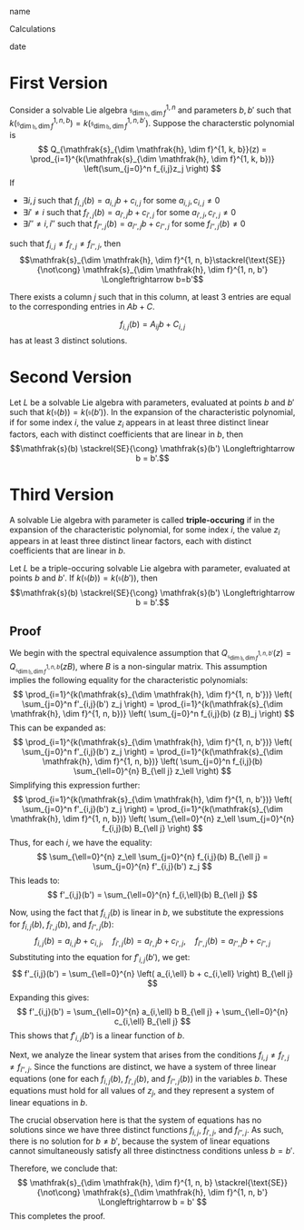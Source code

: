 
<link href="../whirlwind.css" rel="stylesheet">

<whirlheader>
<p>name</p>
<p>Calculations</p>
<p>date</p>
</whirlheader>

# First Version

<proposition>

Consider a solvable Lie algebra $\mathfrak{s}_{\dim \mathfrak{h}, \dim f}^{1, n}$ and parameters $b,b'$ such that $k(\mathfrak{s}_{\dim \mathfrak{h}, \dim f}^{1, n, b}) = k(\mathfrak{s}_{\dim \mathfrak{h}, \dim f}^{1, n, b'})$. Suppose the characterstic polynomial is 
$$
Q_{\mathfrak{s}_{\dim \mathfrak{h}, \dim f}^{1, k, b}}(z) = \prod_{i=1}^{k(\mathfrak{s}_{\dim \mathfrak{h}, \dim f}^{1, k, b})} \left(\sum_{j=0}^n f_{i,j}z_j \right)
$$
If 
- $\exists i,j$ such that $f_{i,j}(b)=a_{i,j}b+c_{i,j}$ for some $a_{i,j},c_{i,j}\neq 0$
- $\exists i' \neq i$ such that $f_{i',j}(b)=a_{i',j}b+c_{i',j}$ for some $a_{i',j},c_{i',j}\neq 0$
- $\exists i'' \neq i, i''$ such that $f_{i'',j}(b)=a_{i'',j}b+c_{i'',j}$ for some $f_{i'',j}(b)\neq 0$

such that $f_{i,j}\neq f_{i',j} \neq f_{i'',j}$, then 
$$\mathfrak{s}_{\dim \mathfrak{h}, \dim f}^{1, n, b}\stackrel{\text{SE}}{\not\cong} \mathfrak{s}_{\dim \mathfrak{h}, \dim f}^{1, n, b'} \Longleftrightarrow b=b'$$

There exists a column $j$ such that in this column, at least 3 entries are equal to the corresponding entries in $Ab+C$.

$$
f_{i,j}(b) = A_{ij}b+C_{i,j}
$$
has at least 3 distinct solutions.

</proposition>

# Second Version

<proposition>

Let $L$ be a solvable Lie algebra with parameters, evaluated at points $b$ and $b'$ such that $k(\mathfrak{s}(b)) = k(\mathfrak{s}(b'))$. In the expansion of the characteristic polynomial, if for some index $i$, the value $z_i$ appears in at least three distinct linear factors, each with distinct coefficients that are linear in $b$, then 
$$\mathfrak{s}(b) \stackrel{SE}{\cong} \mathfrak{s}(b') \Longleftrightarrow b = b'.$$

</proposition>

# Third Version

<definition>

A solvable Lie algebra with parameter is called **triple-occuring** if in the expansion of the characteristic polynomial, for some index $i$, the value $z_i$ appears in at least three distinct linear factors, each with distinct coefficients that are linear in $b$.

</definition>

<proposition>

Let $L$ be a triple-occuring solvable Lie algebra with parameter, evaluated at points $b$ and $b'$. If $k(\mathfrak{s}(b)) = k(\mathfrak{s}(b'))$, then
$$\mathfrak{s}(b) \stackrel{SE}{\cong} \mathfrak{s}(b') \Longleftrightarrow b = b'.$$

</proposition>

## Proof

We begin with the spectral equivalence assumption that $Q_{\mathfrak{s}_{\dim \mathfrak{h}, \dim f}^{1, n, b'}}(z) = Q_{\mathfrak{s}_{\dim \mathfrak{h}, \dim f}^{1, n, b}}(z B)$, where $B$ is a non-singular matrix. This assumption implies the following equality for the characteristic polynomials:
$$
\prod_{i=1}^{k(\mathfrak{s}_{\dim \mathfrak{h}, \dim f}^{1, n, b'})} \left( \sum_{j=0}^n f'_{i,j}(b') z_j \right) = \prod_{i=1}^{k(\mathfrak{s}_{\dim \mathfrak{h}, \dim f}^{1, n, b})} \left( \sum_{j=0}^n f_{i,j}(b) (z B)_j \right)
$$
This can be expanded as:
$$
\prod_{i=1}^{k(\mathfrak{s}_{\dim \mathfrak{h}, \dim f}^{1, n, b'})} \left( \sum_{j=0}^n f'_{i,j}(b') z_j \right) = \prod_{i=1}^{k(\mathfrak{s}_{\dim \mathfrak{h}, \dim f}^{1, n, b})} \left( \sum_{j=0}^n f_{i,j}(b) \sum_{\ell=0}^{n} B_{\ell j} z_\ell \right)
$$
Simplifying this expression further:
$$
\prod_{i=1}^{k(\mathfrak{s}_{\dim \mathfrak{h}, \dim f}^{1, n, b'})} \left( \sum_{j=0}^n f'_{i,j}(b') z_j \right) = \prod_{i=1}^{k(\mathfrak{s}_{\dim \mathfrak{h}, \dim f}^{1, n, b})} \left( \sum_{\ell=0}^{n} z_\ell \sum_{j=0}^{n} f_{i,j}(b) B_{\ell j} \right)
$$
Thus, for each $i$, we have the equality:
$$
\sum_{\ell=0}^{n} z_\ell \sum_{j=0}^{n} f_{i,j}(b) B_{\ell j} = \sum_{j=0}^{n} f'_{i,j}(b') z_j
$$
This leads to:
$$
f'_{i,j}(b') = \sum_{\ell=0}^{n} f_{i,\ell}(b) B_{\ell j}
$$

Now, using the fact that $f_{i,j}(b)$ is linear in $b$, we substitute the expressions for $f_{i,j}(b)$, $f_{i',j}(b)$, and $f_{i'',j}(b)$:
$$
f_{i,j}(b) = a_{i,j} b + c_{i,j}, \quad f_{i',j}(b) = a_{i',j} b + c_{i',j}, \quad f_{i'',j}(b) = a_{i'',j} b + c_{i'',j}
$$
Substituting into the equation for $f'_{i,j}(b')$, we get:
$$
f'_{i,j}(b') = \sum_{\ell=0}^{n} \left( a_{i,\ell} b + c_{i,\ell} \right) B_{\ell j}
$$
Expanding this gives:
$$
f'_{i,j}(b') = \sum_{\ell=0}^{n} a_{i,\ell} b B_{\ell j} + \sum_{\ell=0}^{n} c_{i,\ell} B_{\ell j}
$$
This shows that $f'_{i,j}(b')$ is a linear function of $b$. 

Next, we analyze the linear system that arises from the conditions $f_{i,j} \neq f_{i',j} \neq f_{i'',j}$. Since the functions are distinct, we have a system of three linear equations (one for each $f_{i,j}(b)$, $f_{i',j}(b)$, and $f_{i'',j}(b)$) in the variables $b$. These equations must hold for all values of $z_j$, and they represent a system of linear equations in $b$.

The crucial observation here is that the system of equations has no solutions since we have three distinct functions $f_{i,j}$, $f_{i',j}$, and $f_{i'',j}$. As such, there is no solution for $b \neq b'$, because the system of linear equations cannot simultaneously satisfy all three distinctness conditions unless $b = b'$.

Therefore, we conclude that:
$$
\mathfrak{s}_{\dim \mathfrak{h}, \dim f}^{1, n, b} \stackrel{\text{SE}}{\not\cong} \mathfrak{s}_{\dim \mathfrak{h}, \dim f}^{1, n, b'} \Longleftrightarrow b = b'
$$
This completes the proof.